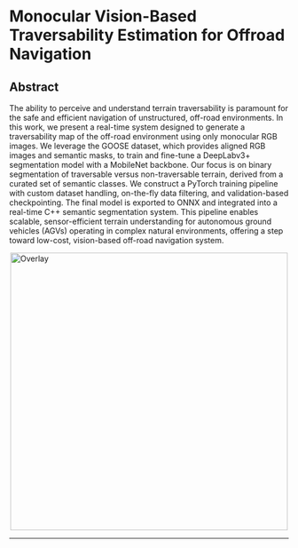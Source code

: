 # Monocular Vision-Based Traversability Estimation for Offroad Navigation 

## Abstract 

The ability to perceive and understand terrain traversability is paramount for the safe and efficient navigation 
of unstructured, off-road environments. In this work, we present a real-time system designed to generate a 
traversability map of the off-road environment using only monocular RGB images. We leverage the GOOSE dataset, 
which provides aligned RGB images and semantic masks, to train and fine-tune a DeepLabv3+ segmentation model with a 
MobileNet backbone. Our focus is on binary segmentation of traversable versus non-traversable terrain, derived 
from a curated set of semantic classes. We construct a PyTorch training pipeline with custom dataset handling, 
on-the-fly data filtering, and validation-based checkpointing. The final model is exported to ONNX and 
integrated into a real-time C++ semantic segmentation system. This pipeline enables scalable, sensor-efficient terrain 
understanding for autonomous ground vehicles (AGVs) operating in complex natural environments, 
offering a step toward low-cost, vision-based off-road navigation system.  

<div style="display: flex; justify-content: center;">
  <img src="media/bicycle_overlay.gif" alt="Overlay" width="500">
</div>
<hr>
